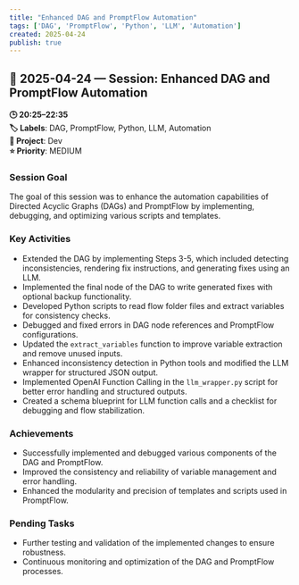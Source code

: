 ```yaml
---
title: "Enhanced DAG and PromptFlow Automation"
tags: ['DAG', 'PromptFlow', 'Python', 'LLM', 'Automation']
created: 2025-04-24
publish: true
---
```


## 📅 2025-04-24 — Session: Enhanced DAG and PromptFlow Automation

**🕒 20:25–22:35**  
**🏷️ Labels**: DAG, PromptFlow, Python, LLM, Automation  
**📂 Project**: Dev  
**⭐ Priority**: MEDIUM  


### Session Goal
The goal of this session was to enhance the automation capabilities of Directed Acyclic Graphs (DAGs) and PromptFlow by implementing, debugging, and optimizing various scripts and templates.

### Key Activities
- Extended the DAG by implementing Steps 3-5, which included detecting inconsistencies, rendering fix instructions, and generating fixes using an LLM.
- Implemented the final node of the DAG to write generated fixes with optional backup functionality.
- Developed Python scripts to read flow folder files and extract variables for consistency checks.
- Debugged and fixed errors in DAG node references and PromptFlow configurations.
- Updated the `extract_variables` function to improve variable extraction and remove unused inputs.
- Enhanced inconsistency detection in Python tools and modified the LLM wrapper for structured JSON output.
- Implemented OpenAI Function Calling in the `llm_wrapper.py` script for better error handling and structured outputs.
- Created a schema blueprint for LLM function calls and a checklist for debugging and flow stabilization.

### Achievements
- Successfully implemented and debugged various components of the DAG and PromptFlow.
- Improved the consistency and reliability of variable management and error handling.
- Enhanced the modularity and precision of templates and scripts used in PromptFlow.

### Pending Tasks
- Further testing and validation of the implemented changes to ensure robustness.
- Continuous monitoring and optimization of the DAG and PromptFlow processes.
